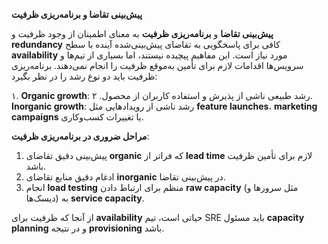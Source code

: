 **پیش‌بینی تقاضا و برنامه‌ریزی ظرفیت**

**پیش‌بینی تقاضا** و **برنامه‌ریزی ظرفیت** به معنای اطمینان از وجود ظرفیت و **redundancy** کافی برای پاسخگویی به تقاضای پیش‌بینی‌شده آینده با سطح **availability** مورد نیاز است. این مفاهیم پیچیده نیستند، اما بسیاری از تیم‌ها و سرویس‌ها اقدامات لازم برای تأمین به‌موقع ظرفیت را انجام نمی‌دهند. برنامه‌ریزی ظرفیت باید دو نوع رشد را در نظر بگیرد:

۱. **Organic growth**: رشد طبیعی ناشی از پذیرش و استفاده کاربران از محصول.
۲. **Inorganic growth**: رشد ناشی از رویدادهایی مثل **feature launches**، **marketing campaigns** یا تغییرات کسب‌وکاری.

**مراحل ضروری در برنامه‌ریزی ظرفیت**:

1. پیش‌بینی دقیق تقاضای **organic** که فراتر از **lead time** لازم برای تأمین ظرفیت باشد.
2. ادغام دقیق منابع تقاضای **inorganic** در پیش‌بینی تقاضا.
3. انجام **load testing** منظم برای ارتباط دادن **raw capacity** (مثل سرورها و دیسک‌ها) به **service capacity**.

از آنجا که ظرفیت برای **availability** حیاتی است، تیم SRE باید مسئول **capacity planning** و در نتیجه **provisioning** باشد.
